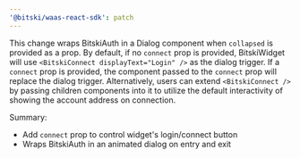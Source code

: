 ```yaml
---
'@bitski/waas-react-sdk': patch
---
```


This change wraps BitskiAuth in a Dialog component when `collapsed` is provided as a prop. By default, if no `connect` prop is provided, BitskiWidget will use `<BitskiConnect displayText="Login" />` as the dialog
trigger. If a `connect` prop is provided, the component passed to the `connect` prop will replace the dialog trigger.
Alternatively, users can extend `<BitskiConnect />` by passing children components into it to utilize the default interactivity of showing the account address on connection.

Summary:

- Add `connect` prop to control widget's login/connect button
- Wraps BitskiAuth in an animated dialog on entry and exit
